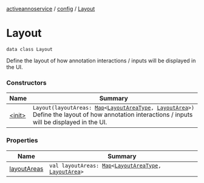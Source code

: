 [activeannoservice](../../index.md) / [config](../index.md) / [Layout](./index.md)

# Layout

`data class Layout`

Define the layout of how annotation interactions / inputs will be displayed in the UI.

### Constructors

| Name | Summary |
|---|---|
| [&lt;init&gt;](-init-.md) | `Layout(layoutAreas: `[`Map`](https://kotlinlang.org/api/latest/jvm/stdlib/kotlin.collections/-map/index.html)`<`[`LayoutAreaType`](../-layout-area-type/index.md)`, `[`LayoutArea`](../-layout-area/index.md)`>)`<br>Define the layout of how annotation interactions / inputs will be displayed in the UI. |

### Properties

| Name | Summary |
|---|---|
| [layoutAreas](layout-areas.md) | `val layoutAreas: `[`Map`](https://kotlinlang.org/api/latest/jvm/stdlib/kotlin.collections/-map/index.html)`<`[`LayoutAreaType`](../-layout-area-type/index.md)`, `[`LayoutArea`](../-layout-area/index.md)`>` |
